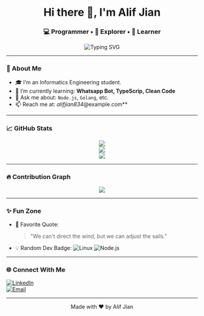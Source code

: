 <h1 align="center">Hi there 👋, I'm Alif Jian</h1>
<h3 align="center">💻 Programmer • 🔬 Explorer • 🚀 Learner</h3>

<p align="center">
  <img src="https://readme-typing-svg.demolab.com?font=Fira+Code&duration=2500&pause=1000&center=true&width=435&lines=Welcome+to+my+GitHub!;I+build+cool+projects;I+love+Open+Source" alt="Typing SVG" />
</p>

---

### 🚀 About Me
- 🎓 I’m an Informatics Engineering student. 
- 🌱 I’m currently learning: **Whatsapp Bot, TypeScrip, Clean Code**
- 💬 Ask me about: `Node.js`, `Golang`, etc.
- 📫 Reach me at: *alifjian834*@example.com**

---

### 📈 GitHub Stats

<p align="center">
  <img src="https://github-readme-stats.vercel.app/api?username=AlifJian&show_icons=true&theme=tokyonight&count_private=true" />
  <br />
  <img src="https://github-readme-streak-stats.herokuapp.com/?user=AlifJian&theme=tokyonight" />
  <br />
  <img src="https://github-readme-stats.vercel.app/api/top-langs/?username=AlifJian&layout=compact&theme=tokyonight" />
</p>

---

### 🔥 Contribution Graph

<p align="center">
  <img src="https://github-readme-activity-graph.vercel.app/graph?username=AlifJian&theme=github-compact" />
</p>

---

### ✨ Fun Zone

- 💬 Favorite Quote:
  > "We can't direct the wind, but we can adjust the sails."  
- 💡 Random Dev Badge:
  ![Linux](https://img.shields.io/badge/-Linux-FCC624?style=flat-square&logo=linux)
  ![Node.js](https://img.shields.io/badge/-Node.js-339933?style=flat-square&logo=node.js)

---

### 🌐 Connect With Me

[![LinkedIn](https://img.shields.io/badge/-LinkedIn-blue?style=flat-square&logo=linkedin)](https://linkedin.com/in/muhamad-alif-jian)  
[![Email](https://img.shields.io/badge/-Email-D14836?style=for-the-badge&logo=gmail&logoColor=white)](mailto:alifjian834@example.com)

---

<p align="center">Made with ❤️ by Alif Jian</p>
